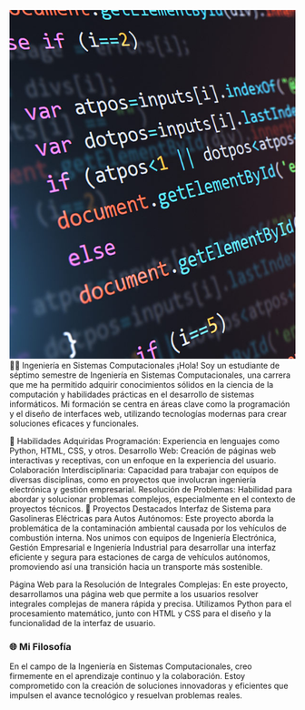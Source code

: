 ![hola](Portada-blog-Ingenieria-en-sistemas01.jpg)
👨‍💻 Ingeniería en Sistemas Computacionales
¡Hola! Soy un estudiante de séptimo semestre de Ingeniería en Sistemas Computacionales, una carrera que me ha permitido adquirir conocimientos sólidos en la ciencia de la computación y habilidades prácticas en el desarrollo de sistemas informáticos. Mi formación se centra en áreas clave como la programación y el diseño de interfaces web, utilizando tecnologías modernas para crear soluciones eficaces y funcionales.

🔧 Habilidades Adquiridas
Programación: Experiencia en lenguajes como Python, HTML, CSS, y otros.
Desarrollo Web: Creación de páginas web interactivas y receptivas, con un enfoque en la experiencia del usuario.
Colaboración Interdisciplinaria: Capacidad para trabajar con equipos de diversas disciplinas, como en proyectos que involucran ingeniería electrónica y gestión empresarial.
Resolución de Problemas: Habilidad para abordar y solucionar problemas complejos, especialmente en el contexto de proyectos técnicos.
🚀 Proyectos Destacados
Interfaz de Sistema para Gasolineras Eléctricas para Autos Autónomos: Este proyecto aborda la problemática de la contaminación ambiental causada por los vehículos de combustión interna. Nos unimos con equipos de Ingeniería Electrónica, Gestión Empresarial e Ingeniería Industrial para desarrollar una interfaz eficiente y segura para estaciones de carga de vehículos autónomos, promoviendo así una transición hacia un transporte más sostenible.

Página Web para la Resolución de Integrales Complejas: En este proyecto, desarrollamos una página web que permite a los usuarios resolver integrales complejas de manera rápida y precisa. Utilizamos Python para el procesamiento matemático, junto con HTML y CSS para el diseño y la funcionalidad de la interfaz de usuario.
### 🌐 Mi Filosofía

En el campo de la Ingeniería en Sistemas Computacionales, creo firmemente en el aprendizaje continuo y la colaboración. Estoy comprometido con la creación de soluciones innovadoras y eficientes que impulsen el avance tecnológico y resuelvan problemas reales.

